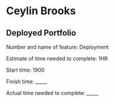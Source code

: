 # Ceylin Brooks
## Deployed Portfolio

Number and name of feature: Deployment

Estimate of time needed to complete: 1HR

Start time: 1900

Finish time: _____

Actual time needed to complete: _____
